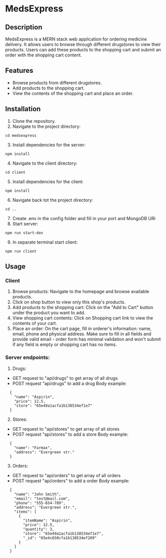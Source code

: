 # MedsExpress

## Description

MedsExpress is a MERN stack web application for ordering medicine delivery. It allows users to browse through different drugstores to view their products. Users can add these products to the shopping cart and submit an order with the shopping cart content.

## Features

- Browse products from different drugstores.
- Add products to the shopping cart.
- View the contents of the shopping cart and place an order.

## Installation

1. Clone the repository.
2. Navigate to the project directory:

```
cd medsexpress
```

3. Install dependencies for the server:

```
npm install
```

4. Navigate to the client directory:

```
cd client
```

5. Install dependencies for the client:

```
npm install
```

6. Navigate back tot the project directory:

```
cd ..
```

7. Create .env in the config folder and fill in your port and MongoDB URI
8. Start server:

```
npm run start:dev
```

9. In separate terminal start client:

```
npm run client
```


## Usage

### Client

1. Browse products: Navigate to the homepage and browse available products.
2. Click on shop button to view only this shop's products.
3. Add products to the shopping cart: Click on the "Add to Cart" button under the product you want to add.
4. View shopping cart contents: Click on Shopping cart link to view the contents of your cart.
5. Place an order: On the cart page, fill in orderer's information: name, email, phone and physical address. Make sure to fill in all fields and provide valid email - order form has minimal validation and won't submit if any field is empty or shopping cart has no items.

### Server endpoints:

1. Drugs:

- GET request to "api/drugs" to get array of all drugs
- POST request "api/drugs" to add a drug
  Body example:

```
  {
    "name": "Aspirin",
    "price": 12.5,
    "store": "65e49a1acfa1b138534ef1e7"
  }
```

2. Stores:

- GET request to "api/stores" to get array of all stores
- POST request "api/stores" to add a store
  Body example:

```
  {
    "name": "Farmax",
    "address": "Evergreen str."
  }
```

3. Orders:

- GET request to "api/orders" to get array of all orders
- POST request "api/orders" to add a order
  Body example:

```
  {
    "name": "John Smith",
    "email": "test@mail.com",
    "phone": "555-654-789",
    "address": "Evergreen str.",
    "items": [
      {
        "itemName": "Aspirin",
        "price": 12.5,
        "quantity": 3,
        "store": "65e49a1acfa1b138534ef1e7",
        "_id": "65e4c650cfa1b138534ef209"
      }
    ]
  }
```
